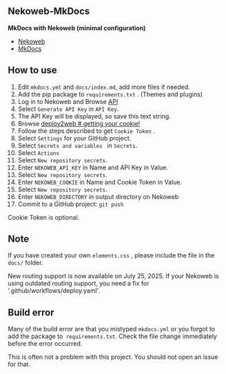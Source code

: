 <!-- 2025/06/22 MkDocs 1.6.1 -->

## Nekoweb-MkDocs

**MkDocs with Nekoweb (minimal configuration)**

- [Nekoweb](https://nekoweb.org/)
- [MkDocs](https://www.mkdocs.org/)

## How to use

1. Edit `mkdocs.yml` and `docs/index.md`, add more files if needed.
2. Add the pip package to `requirements.txt` . (Themes and plugins)
3. Log in to Nekoweb and Browse [API](https://nekoweb.org/api)
5. Select `Generate API Key` in `API Key`.
6. The API Key will be displayed, so save this text string.
7. Browse [deploy2web # getting your cookie!](https://deploy.nekoweb.org/#getting-your-cookie)
8. Follow the steps described to get `Cookie Token` .
9. Select `Settings` for your GitHub project.
10. Select `Secrets and variables ` in `Secrets`.
11. Select `Actions`
12. Select `New repository secrets`.
13. Enter `NEKOWEB_API_KEY` in Name and API Key in Value.
14. Select `New repository secrets`.
15. Enter `NEKOWEB_COOKIE` in Name and Cookie Token in Value.
16. Select `New repository secrets`.
17. Enter `NEKOWEB_DIRECTORY` in output directory on Nekoweb
18. Commit to a GitHub project: `git push`

Cookie Token is optional.

## Note

If you have created your own `elements.css` ,
please include the file in the `docs/` folder.

New routing support is now available on July 25, 2025.
If your Nekoweb is using outdated routing support,
you need a fix for '.github/workflows/deploy.yaml'.

## Build error

Many of the build error are that you mistyped `mkdocs.yml`
or you forgot to add the package to` requirements.txt`.
Check the file change immediately before the error occurred.

This is often not a problem with this project.
You should not open an issue for that.
